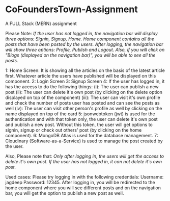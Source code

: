 # CoFoundersTown-Assignment

A FULL Stack (MERN) assignment

Please Note: *If the user has not logged in, the navigation bar will display three options: Signin, Signup, Home. Home component contains all the posts that have been posted by the users. After logging, the navigation bar will show three options: Profile, Publish and Logout. Also, if you will click on "Blogs (displayed on the navigation bar)", you will be able to see all the posts.*

1: Home Screen:  It is showing all the articles on the basis of the latest article first. Whatever article the users have published will be displayed on this component.
2: Login Screen
3: Signup Screen
4: If the user has logged in, it has the aceess to do the following things:
(i): The user can publish a new post
(ii): The user can delete it's own post (by clicking on the delete option displayed on top of the component)
(iii): The user can visit it's own profile and check the number of posts user has posted and can see the posts as well
(iv): The user can visit other person's profile as well by clicking on the name displayed on top of the card
5: jsonwebtoken (jwt) is used for the authentication and with that token only, the user can delete it's own post and publish a new post. Without this token, the user will get options to signin, signup or check out others' post (by clicking on the home component).
6: MongoDB Atlas is used for the database management.
7: Cloudinary (Software-as-a-Service) is used to manage the post created by the user. 


Also, Please note that: *Only after logging in, the users will get the access to delete it's own post. If the user has not logged in, it can not delete it's own post.*

Used cases: 
Please try logging in with the following credentials:
Username: jagdeep
Password: 12345.
After logging in, you will be redirected to the home component where you will see different posts and on the navigation bar, you will get the option to publish a new post as well.
